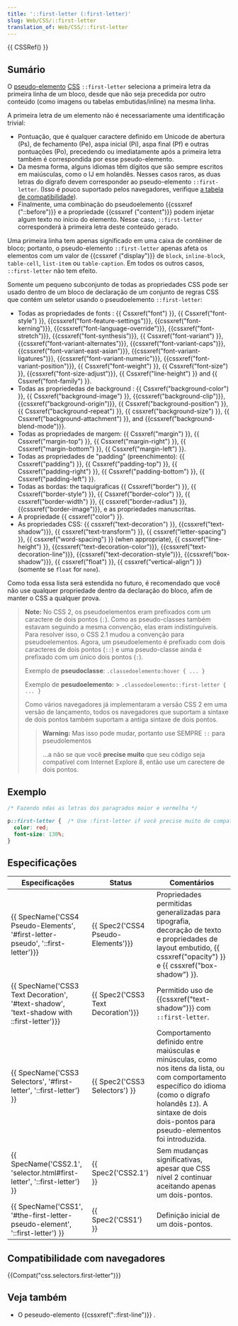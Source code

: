 ```yaml
---
title: '::first-letter (:first-letter)'
slug: Web/CSS/::first-letter
translation_of: Web/CSS/::first-letter
---
```

{{ CSSRef() }}

## Sumário

O [pseudo-elemento](/pt-BR/docs/Web/CSS/Pseudo-elements "pseudo-elemento") [CSS](/pt-BR/docs/Web/CSS "CSS") `::first-letter` seleciona a primeira letra da primeira linha de um bloco, desde que não seja precedida por outro conteúdo (como imagens ou tabelas embutidas/inline) na mesma linha.

A primeira letra de um elemento não é necessariamente uma identificação trivial:

- Pontuação, que é qualquer caractere definido em Unicode de abertura (Ps), de fechamento (Pe), aspa inicial (Pi), aspa final (Pf) e outras pontuações (Po), precedendo ou imediatamente após a primeira letra também é correspondida por esse pseudo-elemento.
- Da mesma forma, alguns idiomas têm dígitos que são sempre escritos em maiúsculas, como o IJ em holandês. Nesses casos raros, as duas letras do dígrafo devem corresponder ao pseudo-elemento `::first-letter`. (Isso é pouco suportado pelos navegadores, verifique [a tabela de compatibilidade](#Compatibilidade_de_Navegadores)).
- Finalmente, uma combinação do pseudoelemento {{cssxref ("::before")}} e a propriedade {{cssxref ("content")}} podem injetar algum texto no início do elemento. Nesse caso, `::first-letter` corresponderá à primeira letra deste conteúdo gerado.

Uma primeira linha tem apenas significado em uma caixa de contêiner de bloco; portanto, o pseudo-elemento `::first-letter` apenas afeta os elementos com um valor de {{cssxref ("display")}} de `block`, `inline-block`, `table-cell`, `list-item` ou `table-caption`. Em todos os outros casos, `::first-letter` não tem efeito.

Somente um pequeno subconjunto de todas as propriedades CSS pode ser usado dentro de um bloco de declaração de um conjunto de regras CSS que contém um seletor usando o pseudoelemento `::first-letter`:

- Todas as propriedades de fonts : {{ Cssxref("font") }}, {{ Cssxref("font-style") }}, {{cssxref("font-feature-settings")}}, {{cssxref("font-kerning")}}, {{cssxref("font-language-override")}}, {{cssxref("font-stretch")}}, {{cssxref("font-synthesis")}}, {{ Cssxref("font-variant") }}, {{cssxref("font-variant-alternates")}}, {{cssxref("font-variant-caps")}}, {{cssxref("font-variant-east-asian")}}, {{cssxref("font-variant-ligatures")}}, {{cssxref("font-variant-numeric")}}, {{cssxref("font-variant-position")}}, {{ Cssxref("font-weight") }}, {{ Cssxref("font-size") }}, {{cssxref("font-size-adjust")}}, {{ Cssxref("line-height") }} and {{ Cssxref("font-family") }}.
- Todas as propriededas de background : {{ Cssxref("background-color") }}, {{ Cssxref("background-image") }}, {{cssxref("background-clip")}}, {{cssxref("background-origin")}}, {{ Cssxref("background-position") }}, {{ Cssxref("background-repeat") }}, {{ cssxref("background-size") }}, {{ Cssxref("background-attachment") }}, and {{cssxref("background-blend-mode")}}.
- Todas as propriedades de margem: {{ Cssxref("margin") }}, {{ Cssxref("margin-top") }}, {{ Cssxref("margin-right") }}, {{ Cssxref("margin-bottom") }}, {{ Cssxref("margin-left") }}.
- Todas as propriedades de "padding" (preenchimento): {{ Cssxref("padding") }}, {{ Cssxref("padding-top") }}, {{ Cssxref("padding-right") }}, {{ Cssxref("padding-bottom") }}, {{ Cssxref("padding-left") }}.
- Todas as bordas: the taquigraficas {{ Cssxref("border") }}, {{ Cssxref("border-style") }}, {{ Cssxref("border-color") }}, {{ cssxref("border-width") }}, {{ cssxref("border-radius") }}, {{cssxref("border-image")}}, e as propriedades manuscritas.
- A propriedade {{ cssxref("color") }}.
- As propriedades CSS: {{ cssxref("text-decoration") }}, {{cssxref("text-shadow")}}, {{ cssxref("text-transform") }}, {{ cssxref("letter-spacing") }}, {{ cssxref("word-spacing") }} (when appropriate), {{ cssxref("line-height") }}, {{cssxref("text-decoration-color")}}, {{cssxref("text-decoration-line")}}, {{cssxref("text-decoration-style")}}, {{cssxref("box-shadow")}}, {{ cssxref("float") }}, {{ cssxref("vertical-align") }} (somente se `float` for `none`).

Como toda essa lista será estendida no futuro, é recomendado que você não use qualquer propriedade dentro da declaração do bloco, afim de manter o CSS a qualquer prova.

> **Note:** No CSS 2, os pseudoelementos eram prefixados com um caractere de dois pontos (`:`). Como as pseudo-classes também estavam seguindo a mesma convenção, elas eram indistinguíveis. Para resolver isso, o CSS 2.1 mudou a convenção para pseudoelementos. Agora, um pseudoelemento é prefixado com dois caracteres de dois pontos (`::`) e uma pseudo-classe ainda é prefixado com um único dois pontos (`:`).
>
> Exemplo de **pseudoclasse**:
> `.classedoelemento:hover { ... }`
>
> Exemplo de **pesudoelemento:** > `.classedoelemento::first-letter { ... }`
>
> Como vários navegadores já implementaram a versão CSS 2 em uma versão de lançamento, todos os navegadores que suportam a sintaxe de dois pontos também suportam a antiga sintaxe de dois pontos.
>
> > **Warning:** Mas isso pode mudar, portanto use SEMPRE `::` para pseudolementos
> >
> > ...a não se que você **precise muito** que seu código seja compatível com Internet Explore 8, então use um carectere de dois pontos.

## Exemplo

```css
/* Fazendo odas as letras dos paragrados maior e vermelha */

p::first-letter {  /* Use :first-letter if você precise muito de compatibilidade com IE 8 */
  color: red;
  font-size: 130%;
}
```

## Especificações

| Especificações                                                                                                       | Status                                       | Comentários                                                                                                                                                                                                                   |
| -------------------------------------------------------------------------------------------------------------------- | -------------------------------------------- | ----------------------------------------------------------------------------------------------------------------------------------------------------------------------------------------------------------------------------- |
| {{ SpecName('CSS4 Pseudo-Elements', '#first-letter-pseudo', '::first-letter')}}             | {{ Spec2('CSS4 Pseudo-Elements')}} | Propriedades permitidas generalizadas para tipografia, decoração de texto e propriedades de layout embutido, {{ cssxref("opacity") }} e {{ cssxref("box-shadow") }}.                                         |
| {{ SpecName('CSS3 Text Decoration', '#text-shadow', 'text-shadow with ::first-letter')}} | {{ Spec2('CSS3 Text Decoration')}} | Permitido uso de {{cssxref("text-shadow")}} com `::first-letter`.                                                                                                                                                   |
| {{ SpecName('CSS3 Selectors', '#first-letter', '::first-letter') }}                             | {{ Spec2('CSS3 Selectors') }}     | Comportamento definido entre maiúsculas e minúsculas, como nos itens da lista, ou com comportamento específico do idioma (como o dígrafo holandês `IJ`). A sintaxe de dois dois-pontos para pseudo-elementos foi introduzida. |
| {{ SpecName('CSS2.1', 'selector.html#first-letter', '::first-letter') }}                     | {{ Spec2('CSS2.1') }}                 | Sem mudanças significativas, apesar que CSS nível 2 continuar aceitando apenas um dois-pontos.                                                                                                                                |
| {{ SpecName('CSS1', '#the-first-letter-pseudo-element', '::first-letter') }}                 | {{ Spec2('CSS1') }}                     | Definição inicial de um dois-pontos.                                                                                                                                                                                          |

## Compatibilidade com navegadores

{{Compat("css.selectors.first-letter")}}

## Veja também

- O peseudo-elemento {{cssxref("::first-line")}} .
